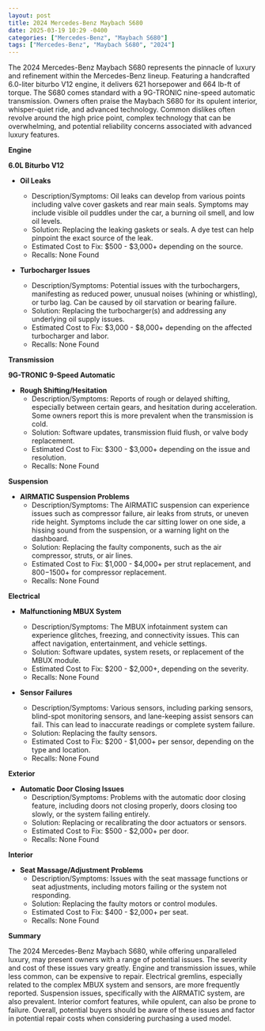 ```yaml
---
layout: post
title: 2024 Mercedes-Benz Maybach S680
date: 2025-03-19 10:29 -0400
categories: ["Mercedes-Benz", "Maybach S680"]
tags: ["Mercedes-Benz", "Maybach S680", "2024"]
---
```

The 2024 Mercedes-Benz Maybach S680 represents the pinnacle of luxury and refinement within the Mercedes-Benz lineup. Featuring a handcrafted 6.0-liter biturbo V12 engine, it delivers 621 horsepower and 664 lb-ft of torque. The S680 comes standard with a 9G-TRONIC nine-speed automatic transmission. Owners often praise the Maybach S680 for its opulent interior, whisper-quiet ride, and advanced technology. Common dislikes often revolve around the high price point, complex technology that can be overwhelming, and potential reliability concerns associated with advanced luxury features.

**Engine**

**6.0L Biturbo V12**

*   **Oil Leaks**
    *   Description/Symptoms: Oil leaks can develop from various points including valve cover gaskets and rear main seals. Symptoms may include visible oil puddles under the car, a burning oil smell, and low oil levels.
    *   Solution: Replacing the leaking gaskets or seals. A dye test can help pinpoint the exact source of the leak.
    *   Estimated Cost to Fix: $500 - $3,000+ depending on the source.
    *   Recalls: None Found

*   **Turbocharger Issues**
    *   Description/Symptoms: Potential issues with the turbochargers, manifesting as reduced power, unusual noises (whining or whistling), or turbo lag. Can be caused by oil starvation or bearing failure.
    *   Solution: Replacing the turbocharger(s) and addressing any underlying oil supply issues.
    *   Estimated Cost to Fix: $3,000 - $8,000+ depending on the affected turbocharger and labor.
    *   Recalls: None Found

**Transmission**

**9G-TRONIC 9-Speed Automatic**

*   **Rough Shifting/Hesitation**
    *   Description/Symptoms: Reports of rough or delayed shifting, especially between certain gears, and hesitation during acceleration. Some owners report this is more prevalent when the transmission is cold.
    *   Solution: Software updates, transmission fluid flush, or valve body replacement.
    *   Estimated Cost to Fix: $300 - $3,000+ depending on the issue and resolution.
    *   Recalls: None Found

**Suspension**

*   **AIRMATIC Suspension Problems**
    *   Description/Symptoms: The AIRMATIC suspension can experience issues such as compressor failure, air leaks from struts, or uneven ride height. Symptoms include the car sitting lower on one side, a hissing sound from the suspension, or a warning light on the dashboard.
    *   Solution: Replacing the faulty components, such as the air compressor, struts, or air lines.
    *   Estimated Cost to Fix: $1,000 - $4,000+ per strut replacement, and $800-$1500+ for compressor replacement.
    *   Recalls: None Found

**Electrical**

*   **Malfunctioning MBUX System**
    *   Description/Symptoms: The MBUX infotainment system can experience glitches, freezing, and connectivity issues. This can affect navigation, entertainment, and vehicle settings.
    *   Solution: Software updates, system resets, or replacement of the MBUX module.
    *   Estimated Cost to Fix: $200 - $2,000+, depending on the severity.
    *   Recalls: None Found

*   **Sensor Failures**
    *   Description/Symptoms: Various sensors, including parking sensors, blind-spot monitoring sensors, and lane-keeping assist sensors can fail. This can lead to inaccurate readings or complete system failure.
    *   Solution: Replacing the faulty sensors.
    *   Estimated Cost to Fix: $200 - $1,000+ per sensor, depending on the type and location.
    *   Recalls: None Found

**Exterior**

*   **Automatic Door Closing Issues**
    *   Description/Symptoms: Problems with the automatic door closing feature, including doors not closing properly, doors closing too slowly, or the system failing entirely.
    *   Solution: Replacing or recalibrating the door actuators or sensors.
    *   Estimated Cost to Fix: $500 - $2,000+ per door.
    *   Recalls: None Found

**Interior**

*   **Seat Massage/Adjustment Problems**
    *   Description/Symptoms: Issues with the seat massage functions or seat adjustments, including motors failing or the system not responding.
    *   Solution: Replacing the faulty motors or control modules.
    *   Estimated Cost to Fix: $400 - $2,000+ per seat.
    *   Recalls: None Found

**Summary**

The 2024 Mercedes-Benz Maybach S680, while offering unparalleled luxury, may present owners with a range of potential issues. The severity and cost of these issues vary greatly. Engine and transmission issues, while less common, can be expensive to repair. Electrical gremlins, especially related to the complex MBUX system and sensors, are more frequently reported. Suspension issues, specifically with the AIRMATIC system, are also prevalent. Interior comfort features, while opulent, can also be prone to failure. Overall, potential buyers should be aware of these issues and factor in potential repair costs when considering purchasing a used model.

